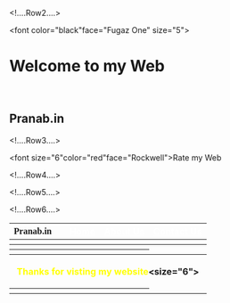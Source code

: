 <!DOCTYPE html>
<head>
	<title>Its Pranab's Web</title>

<head>
<body background= "pexels-souvenirpixels-417074.jpg">


<table border="0"width="95%%"height="500px">
<!....Row1....>
<tr>

<th><font face="Lucida Fax">Pranab.in</font>

</th>

<th></th>

<th> <a href="#" style="color:#FFFFFF;">Home</a></th>

<th> <a href="#" style="color:#FFFFFF;">About Us</a></th>

<th> <a href="#" style="color:#FFFFFF;">Contact Us</a></th>

</tr>


<!....Row2....>

<th colspan="6"></th>

<font color="black"face="Fugaz One" size="5">

<h1>Welcome to my Web</h1> <br>

<h2>Pranab.in</h2>

</font>

</th>

</tr>

<!....Row3....>

<th colspan="6"></th>

<font size="6"color="red"face="Rockwell">Rate my Web </font>

</th>

</tr>

<!....Row4....>

<th></th>

<th></th>

<th></th>

<th></th>

</th>

</tr>

<!....Row5....>

<th colspan="6">

<font color="Yellow">Thanks for visting my website</font><size="6">

</th>

</tr>

<!....Row6....>

<th></th>

<th></th>

<th></th>

<th></th>

</th>

</tr>
